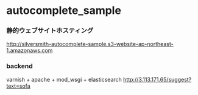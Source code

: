 # autocomplete_sample

### 静的ウェブサイトホスティング
http://silversmith-autocomplete-sample.s3-website-ap-northeast-1.amazonaws.com

### backend
varnish + apache + mod_wsgi + elasticsearch
http://3.113.171.65/suggest?text=sofa
